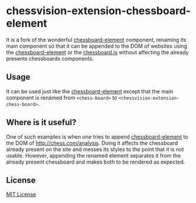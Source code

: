 # chessvision-extension-chessboard-element

It is a fork of the wonderful [chessboard-element] component, renaming its main component so that it can be appended to the DOM of websites using the [chessboard-element] or the [chessboard.js] without affecting the already presents chessboards components.

## Usage

It can be used just like the [chessboard-element] except that the main component is renamed from `<chess-board>` to `<chessvision-extension-chess-board>`.

## Where is it useful?

One of such examples is when one tries to append [chessboard-element] to the DOM of http://chess.com/analysis. Doing it affects the chessboard already present on the site and messes its styles to the point that it is not usable. However, appending the renamed element separates it from the already present chessboard and makes both to be rendered as expected.


## License

[MIT License](LICENSE.md)

[chessboard-element]: (https://justinfagnani.github.io/chessboard-element/)
[chessboard.js]: (https://github.com/oakmac/chessboardjs)
